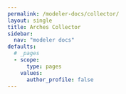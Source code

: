 ```yaml
---
permalink: /modeler-docs/collector/
layout: single
title: Arches Collector
sidebar:
  nav: "modeler docs"
defaults:
  # _pages
  - scope:
      type: pages
    values:
      author_profile: false
---
```


